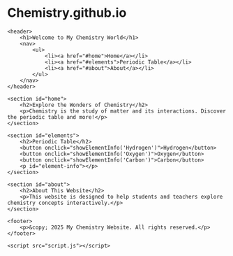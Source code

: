 # Chemistry.github.io
<!DOCTYPE html>
<html lang="en">
<head>
    <meta charset="UTF-8">
    <meta name="viewport" content="width=device-width, initial-scale=1.0">
    <title>My Chemistry Website</title>
    <link rel="stylesheet" href="styles.css">
</head>
<body>

    <header>
        <h1>Welcome to My Chemistry World</h1>
        <nav>
            <ul>
                <li><a href="#home">Home</a></li>
                <li><a href="#elements">Periodic Table</a></li>
                <li><a href="#about">About</a></li>
            </ul>
        </nav>
    </header>

    <section id="home">
        <h2>Explore the Wonders of Chemistry</h2>
        <p>Chemistry is the study of matter and its interactions. Discover the periodic table and more!</p>
    </section>

    <section id="elements">
        <h2>Periodic Table</h2>
        <button onclick="showElementInfo('Hydrogen')">Hydrogen</button>
        <button onclick="showElementInfo('Oxygen')">Oxygen</button>
        <button onclick="showElementInfo('Carbon')">Carbon</button>
        <p id="element-info"></p>
    </section>

    <section id="about">
        <h2>About This Website</h2>
        <p>This website is designed to help students and teachers explore chemistry concepts interactively.</p>
    </section>

    <footer>
        <p>&copy; 2025 My Chemistry Website. All rights reserved.</p>
    </footer>

    <script src="script.js"></script>
</body>
</html>
